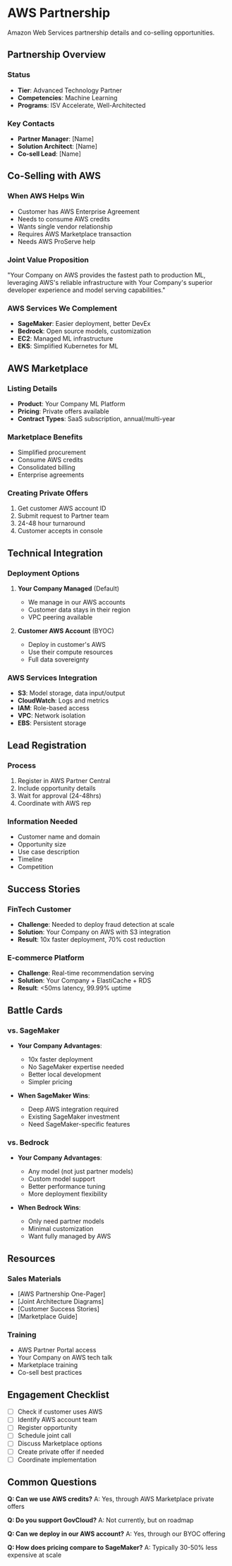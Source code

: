 # AWS Partnership

Amazon Web Services partnership details and co-selling opportunities.

## Partnership Overview

### Status
- **Tier**: Advanced Technology Partner
- **Competencies**: Machine Learning
- **Programs**: ISV Accelerate, Well-Architected

### Key Contacts
- **Partner Manager**: [Name]
- **Solution Architect**: [Name]
- **Co-sell Lead**: [Name]

## Co-Selling with AWS

### When AWS Helps Win
- Customer has AWS Enterprise Agreement
- Needs to consume AWS credits
- Wants single vendor relationship
- Requires AWS Marketplace transaction
- Needs AWS ProServe help

### Joint Value Proposition
"Your Company on AWS provides the fastest path to production ML, leveraging AWS's reliable infrastructure with Your Company's superior developer experience and model serving capabilities."

### AWS Services We Complement
- **SageMaker**: Easier deployment, better DevEx
- **Bedrock**: Open source models, customization
- **EC2**: Managed ML infrastructure
- **EKS**: Simplified Kubernetes for ML

## AWS Marketplace

### Listing Details
- **Product**: Your Company ML Platform
- **Pricing**: Private offers available
- **Contract Types**: SaaS subscription, annual/multi-year

### Marketplace Benefits
- Simplified procurement
- Consume AWS credits
- Consolidated billing
- Enterprise agreements

### Creating Private Offers
1. Get customer AWS account ID
2. Submit request to Partner team
3. 24-48 hour turnaround
4. Customer accepts in console

## Technical Integration

### Deployment Options
1. **Your Company Managed** (Default)
   - We manage in our AWS accounts
   - Customer data stays in their region
   - VPC peering available

2. **Customer AWS Account** (BYOC)
   - Deploy in customer's AWS
   - Use their compute resources
   - Full data sovereignty

### AWS Services Integration
- **S3**: Model storage, data input/output
- **CloudWatch**: Logs and metrics
- **IAM**: Role-based access
- **VPC**: Network isolation
- **EBS**: Persistent storage

## Lead Registration

### Process
1. Register in AWS Partner Central
2. Include opportunity details
3. Wait for approval (24-48hrs)
4. Coordinate with AWS rep

### Information Needed
- Customer name and domain
- Opportunity size
- Use case description
- Timeline
- Competition

## Success Stories

### FinTech Customer
- **Challenge**: Needed to deploy fraud detection at scale
- **Solution**: Your Company on AWS with S3 integration
- **Result**: 10x faster deployment, 70% cost reduction

### E-commerce Platform
- **Challenge**: Real-time recommendation serving
- **Solution**: Your Company + ElastiCache + RDS
- **Result**: <50ms latency, 99.99% uptime

## Battle Cards

### vs. SageMaker
- **Your Company Advantages**:
  - 10x faster deployment
  - No SageMaker expertise needed
  - Better local development
  - Simpler pricing

- **When SageMaker Wins**:
  - Deep AWS integration required
  - Existing SageMaker investment
  - Need SageMaker-specific features

### vs. Bedrock
- **Your Company Advantages**:
  - Any model (not just partner models)
  - Custom model support
  - Better performance tuning
  - More deployment flexibility

- **When Bedrock Wins**:
  - Only need partner models
  - Minimal customization
  - Want fully managed by AWS

## Resources

### Sales Materials
- [AWS Partnership One-Pager]
- [Joint Architecture Diagrams]
- [Customer Success Stories]
- [Marketplace Guide]

### Training
- AWS Partner Portal access
- Your Company on AWS tech talk
- Marketplace training
- Co-sell best practices

## Engagement Checklist

- [ ] Check if customer uses AWS
- [ ] Identify AWS account team
- [ ] Register opportunity
- [ ] Schedule joint call
- [ ] Discuss Marketplace options
- [ ] Create private offer if needed
- [ ] Coordinate implementation

## Common Questions

**Q: Can we use AWS credits?**
A: Yes, through AWS Marketplace private offers

**Q: Do you support GovCloud?**
A: Not currently, but on roadmap

**Q: Can we deploy in our AWS account?**
A: Yes, through our BYOC offering

**Q: How does pricing compare to SageMaker?**
A: Typically 30-50% less expensive at scale